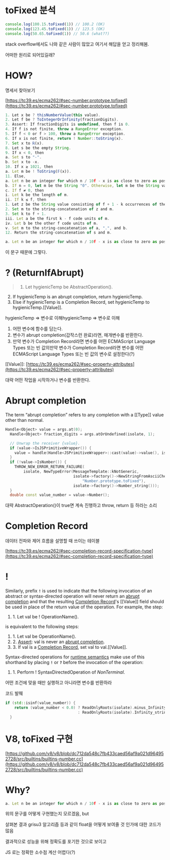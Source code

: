 # toFixed 분석

```jsx
console.log(100.15.toFixed(1)) // 100.2 (OK)
console.log(123.45.toFixed(1)) // 123.5 (OK)
console.log(50.65.toFixed(1)) // 50.6 (what??)
```

stack overflow에서도 나와 같은 사람이 많았고 여기서 해답을 얻고 정리해봄. 

어떠한 원리로 되어있길래?

# HOW?

명세서 찾아보기

[https://tc39.es/ecma262/#sec-number.prototype.tofixed](https://tc39.es/ecma262/#sec-number.prototype.tofixed)

```jsx
1. Let x be ? thisNumberValue(this value).
2. Let f be ? ToIntegerOrInfinity(fractionDigits).
3. Assert: If fractionDigits is undefined, then f is 0.
4. If f is not finite, throw a RangeError exception.
5. If f < 0 or f > 100, throw a RangeError exception.
6. If x is not finite, return ! Number::toString(x).
7. Set x to ℝ(x).
8. Let s be the empty String.
9. If x < 0, then
a. Set s to "-".
b. Set x to -x.
10. If x ≥ 1021, then
a. Let m be ! ToString(𝔽(x)).
11. Else,
a. Let n be an integer for which n / 10f - x is as close to zero as possible. If there are two such n, pick the larger n.
b. If n = 0, let m be the String "0". Otherwise, let m be the String value consisting of the digits of the decimal representation of n (in order, with no leading zeroes).
c. If f ≠ 0, then
i. Let k be the length of m.
ii. If k ≤ f, then
1. Let z be the String value consisting of f + 1 - k occurrences of the code unit 0x0030 (DIGIT ZERO).
2. Set m to the string-concatenation of z and m.
3. Set k to f + 1.
iii. Let a be the first k - f code units of m.
iv. Let b be the other f code units of m.
v. Set m to the string-concatenation of a, ".", and b.
12. Return the string-concatenation of s and m.
```

```jsx
a. Let n be an integer for which n / 10f - x is as close to zero as possible.
```

이 문구 때문에 그렇다.

# ? (ReturnIfAbrupt)

> 1. Let hygienicTemp be AbstractOperation().
2. If hygienicTemp is an abrupt completion, return hygienicTemp.
3. Else if hygienicTemp is a Completion Record, set hygienicTemp to hygienicTemp.[[Value]].

hygienicTemp ⇒ 변수로 이해hygienicTemp ⇒ 변수로 이해

1. 어떤 변수에 함수를 담는다.
2. 변수가 abrupt completion(갑작스런 완료)라면, 매개변수를 반환한다.
3. 만약 변수가 Completion Record라면 변수를  어떤 ECMAScript Language Types 또는 빈 값의만약 변수가 Completion Record라면 변수를  어떤 ECMAScript Language Types 또는 빈 값의 변수로 설정한다(?) 

[[Value]]: [https://tc39.es/ecma262/#sec-property-attributes](https://tc39.es/ecma262/#sec-property-attributes)

대략 어떤 작업을 시작하거나 변수를 반환한다.

# Abrupt completion

The term “abrupt completion” refers to any completion with a [[Type]] value other than normal.

```cpp
Handle<Object> value = args.at(0);
  Handle<Object> fraction_digits = args.atOrUndefined(isolate, 1);

  // Unwrap the receiver {value}.
  if (value->IsJSPrimitiveWrapper()) {
    value = handle(Handle<JSPrimitiveWrapper>::cast(value)->value(), isolate);
  }
  if (!value->IsNumber()) {
    THROW_NEW_ERROR_RETURN_FAILURE(
        isolate, NewTypeError(MessageTemplate::kNotGeneric,
                              isolate->factory()->NewStringFromAsciiChecked(
                                  "Number.prototype.toFixed"),
                              isolate->factory()->Number_string()));
  }
  double const value_number = value->Number();
```

대략 AbstractOperation()이 true면 계속 진행하고  throw, return 등 하라는 소리

# Completion Record

데이터 전파와 제어 흐름을 설명할 때 쓰이는 테이블 

[https://tc39.es/ecma262/#sec-completion-record-specification-type](https://tc39.es/ecma262/#sec-completion-record-specification-type)

# !

Similarly, prefix **`!`** is used to indicate that the following invocation of an abstract or syntax-directed operation will never return an [abrupt completion](https://tc39.es/ecma262/#sec-completion-record-specification-type) and that the resulting [Completion Record](https://tc39.es/ecma262/#sec-completion-record-specification-type)'s [[Value]] field should be used in place of the return value of the operation. For example, the step:

1. 1. Let val be ! OperationName().

is equivalent to the following steps:

1. 1. Let val be OperationName().
2. 2. [Assert](https://tc39.es/ecma262/#assert): val is never an [abrupt completion](https://tc39.es/ecma262/#sec-completion-record-specification-type).
3. 3. If val is a [Completion Record](https://tc39.es/ecma262/#sec-completion-record-specification-type), set val to val.[[Value]].

Syntax-directed operations for [runtime semantics](https://tc39.es/ecma262/#sec-runtime-semantics) make use of this shorthand by placing **`!`** or **`?`** before the invocation of the operation:

1. 1. Perform ! SyntaxDirectedOperation of *NonTerminal*.

어떤 조건에 맞을 때만 실행하고 아니라면 변수를 반환하라

코드 발췌

```cpp
if (std::isinf(value_number)) {
    return (value_number < 0.0) ? ReadOnlyRoots(isolate).minus_Infinity_string()
                                : ReadOnlyRoots(isolate).Infinity_string();
  }
```

# V8, toFixed 구현

[https://github.com/v8/v8/blob/dc712da548c7fb433caed56af9a021d964952728/src/builtins/builtins-number.cc](https://github.com/v8/v8/blob/dc712da548c7fb433caed56af9a021d964952728/src/builtins/builtins-number.cc)

# Why?

```jsx
a. Let n be an integer for which n / 10f - x is as close to zero as possible.
```

위의 문구를 어떻게 구현했는지 모르겠음, but

살펴본 결과 grisu3 알고리즘 등과 같이 float을 어떻게 보여줄 것 인가에 대한 코드가 많음

결과적으로 성능을 위해 정확도를 포기한 것으로 보이고

JS 로는 정확한 소수점 계산 어렵다(?)